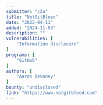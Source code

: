 ```yaml
---
submitter: "c2a"
title: "NotGitBleed"
date: "2022-04-11"
added: "2024-11-03"
description: ""
vulnerabilities: [
    "Information disclosure"
]
programs: [
    "GitHub"
]
authors: [
    "Aaron Devaney"
]
bounty: "undisclosed"
link: "https://www.notgitbleed.com"
---
```




